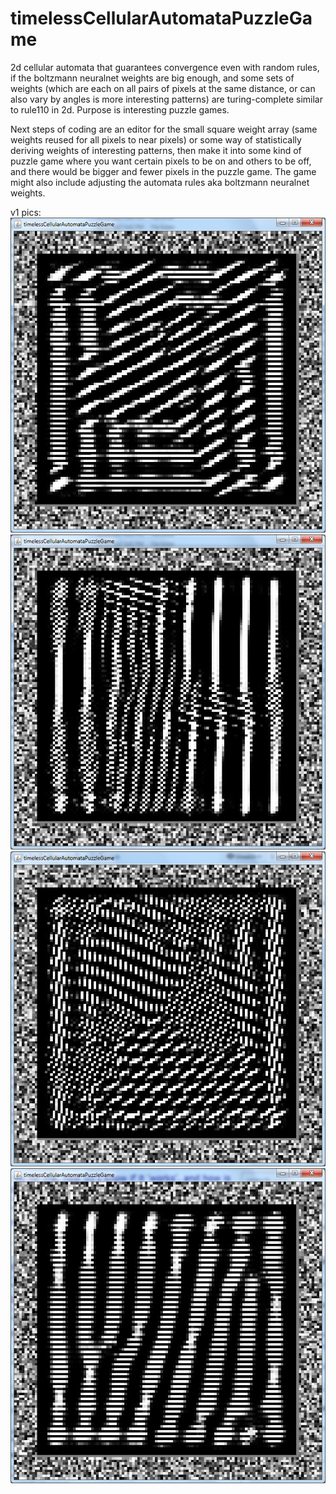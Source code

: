 # timelessCellularAutomataPuzzleGame
2d cellular automata that guarantees convergence even with random rules, if the boltzmann neuralnet weights are big enough, and some sets of weights (which are each on all pairs of pixels at the same distance, or can also vary by angles is more interesting patterns) are turing-complete similar to rule110 in 2d. Purpose is interesting puzzle games.

Next steps of coding are an editor for the small square weight array (same weights reused for all pixels to near pixels) or some way of statistically deriving weights of interesting patterns, then make it into some kind of puzzle game where you want certain pixels to be on and others to be off, and there would be bigger and fewer pixels in the puzzle game. The game might also include adjusting the automata rules aka boltzmann neuralnet weights.

v1 pics:
<img src="https://raw.githubusercontent.com/benrayfield/timelessCellularAutomataPuzzleGame/master/pics/timelessCellularAutomata_0.1_doubleClickToRun_or_unzipToGetSourceCode.jar.pic1.png"/>
<img src="https://raw.githubusercontent.com/benrayfield/timelessCellularAutomataPuzzleGame/master/pics/timelessCellularAutomata_0.1_doubleClickToRun_or_unzipToGetSourceCode.jar.pic2.png"/>
<img src="https://raw.githubusercontent.com/benrayfield/timelessCellularAutomataPuzzleGame/master/pics/timelessCellularAutomata_0.1_doubleClickToRun_or_unzipToGetSourceCode.jar.pic3.png"/>
<img src="https://raw.githubusercontent.com/benrayfield/timelessCellularAutomataPuzzleGame/master/pics/timelessCellularAutomata_0.1_doubleClickToRun_or_unzipToGetSourceCode.jar.pic4.png"/>
